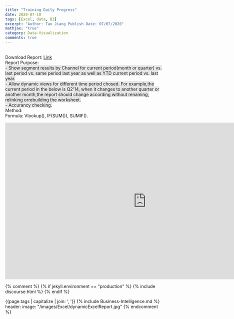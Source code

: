 ```yaml
---
title: "Training Daily Progress"
date: 2020-07-10
tags: [Excel, data, BI]
excerpt: "Author: Tao Jiang Publish Date: 07/07/2020"
mathjax: "true" 
category: Data-Visualization
comments: true
---
```

<br>Download Report: [Link](https://github.com/taojiangdt/Excel)
<br>Report Purpose:<font style="background:#E6E6E6">
<br>- Show segment results by Channel for current period(month or quarter) vs. last period vs. same period last year as well as YTD current period vs. last year.
<br>- Allow dynamic views for different time period chosed. For example,the current period in the below is Q2'14, when it changes to another quarter or another month,the report should change according without renaming, relinking orrebuilding the worksheet.
<br>- Accurancy checking.
</font> 
<br>Method:
<br>Formula: Vlookup(), IF(SUM()), SUMIF().


<!--<img src="{{ site.url }}{{ site.baseurl }}/images/Excel/dynamicExcelReport.jpg" alt="">-->
<!--<iframe width="900" height="500" frameborder="0" scrolling="no" src="https://onedrive.live.com/embed?resid=8B290B34D8C72783%211919&authkey=%21AI0EgLL6Qi5p6N4&em=2&AllowTyping=True&ActiveCell='Report'!X6&wdHideGridlines=True&wdInConfigurator=True"></iframe>-->

<iframe width="900" height="501" frameborder="0" scrolling="no" src="https://onedrive.live.com/embed?resid=8B290B34D8C72783%211995&authkey=%21AAjYfKUsbAYTnpc&em=2&wdAllowInteractivity=False&wdHideGridlines=True&wdHideHeaders=True&wdDownloadButton=True&wdInConfigurator=True"></iframe>


{% comment %}
{% if jekyll.environment == "production" %}
   {% include discourse.html %}
{% endif %}



{{page.tags | capitalize | join: ', '}}
{% include Business-Intelligence.md %}
header:
  image: "/images/Excel/dynamicExcelReport.jpg"
{% endcomment %}
<!--
header:
  image: "/images/Excel/dynamicExcelReport.jpg"-->